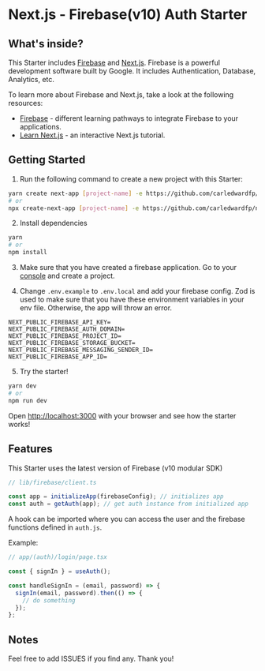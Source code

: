 # Next.js - Firebase(v10) Auth Starter

## What's inside?

This Starter includes [Firebase](https://firebase.google.com/) and [Next.js](https://nextjs.org). Firebase is a powerful development software built by Google. It includes Authentication, Database, Analytics, etc.

To learn more about Firebase and Next.js, take a look at the following resources:

- [Firebase](https://firebase.google.com/community/learn) - different learning pathways to integrate Firebase to your applications.
- [Learn Next.js](https://nextjs.org/learn) - an interactive Next.js tutorial.

## Getting Started

1. Run the following command to create a new project with this Starter:

```sh
yarn create next-app [project-name] -e https://github.com/carledwardfp/nextjs-firebase-auth-starter
# or
npx create-next-app [project-name] -e https://github.com/carledwardfp/nextjs-firebase-auth-starter
```

2. Install dependencies

```sh
yarn
# or
npm install
```

3. Make sure that you have created a firebase application. Go to your [console](https://console.firebase.google.com/u/0/) and create a project.

4. Change `.env.example` to `.env.local` and add your firebase config. Zod is used to make sure that you have these environment variables in your env file. Otherwise, the app will throw an error.

```
NEXT_PUBLIC_FIREBASE_API_KEY=
NEXT_PUBLIC_FIREBASE_AUTH_DOMAIN=
NEXT_PUBLIC_FIREBASE_PROJECT_ID=
NEXT_PUBLIC_FIREBASE_STORAGE_BUCKET=
NEXT_PUBLIC_FIREBASE_MESSAGING_SENDER_ID=
NEXT_PUBLIC_FIREBASE_APP_ID=
```

5. Try the starter!

```sh
yarn dev
# or
npm run dev
```

Open [http://localhost:3000](http://localhost:3000) with your browser and see how the starter works!

## Features

This Starter uses the latest version of Firebase (v10 modular SDK)

```js
// lib/firebase/client.ts

const app = initializeApp(firebaseConfig); // initializes app
const auth = getAuth(app); // get auth instance from initialized app
```

A hook can be imported where you can access the user and the firebase functions defined in `auth.js`.

Example:

```js
// app/(auth)/login/page.tsx

const { signIn } = useAuth();

const handleSignIn = (email, password) => {
  signIn(email, password).then(() => {
    // do something
  });
};
```

## Notes

Feel free to add ISSUES if you find any. Thank you!
